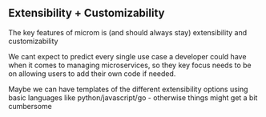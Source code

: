 ## Extensibility + Customizability

The key features of microm is (and should always stay) extensibility and customizability

We cant expect to predict every single use case a developer could have when it comes to managing microservices, so they key focus needs to be on allowing users to add their own code if needed.

Maybe we can have templates of the different extensibility options using basic languages like python/javascript/go - otherwise things might get a bit cumbersome
